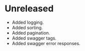 Unreleased
=====

* Added logging.
* Added sorting.
* Added pagination.
* Added swagger tags.
* Added swagger error responses.
